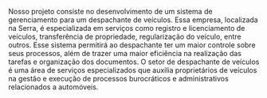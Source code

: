 Nosso projeto consiste no desenvolvimento de um sistema de gerenciamento para um despachante de veículos. Essa empresa, localizada na Serra, é especializada em serviços como registro e licenciamento de veículos, transferência de propriedade, regularização do veículo, entre outros. 
Esse sistema permitirá ao despachante ter um maior controle sobre seus processos, além de trazer uma maior eficiência na realização das tarefas e organização dos documentos. 
O setor de despachante de veículos é uma área de serviços especializados que auxilia proprietários de veículos na gestão e execução de processos burocráticos e administrativos relacionados a automóveis.

